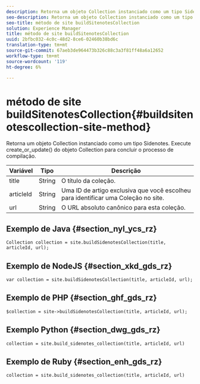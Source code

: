```yaml
---
description: Retorna um objeto Collection instanciado como um tipo Sidenotes. Execute create_or_update() do objeto Collection para concluir o processo de compilação.
seo-description: Retorna um objeto Collection instanciado como um tipo Sidenotes. Execute create_or_update() do objeto Collection para concluir o processo de compilação.
seo-title: método de site buildSitenotesCollection
solution: Experience Manager
title: método de site buildSitenotesCollection
uuid: 2bfbc032-4c0c-48d2-8ce6-02460b38bd6c
translation-type: tm+mt
source-git-commit: 67aeb3de964473b326c88c3a3f81ff48a6a12652
workflow-type: tm+mt
source-wordcount: '119'
ht-degree: 6%

---
```



# método de site buildSitenotesCollection{#buildsitenotescollection-site-method}

Retorna um objeto Collection instanciado como um tipo Sidenotes. Execute create_or_update() do objeto Collection para concluir o processo de compilação.

| Variável | Tipo | Descrição |
|--- |--- |--- |
| title | String   | O título da coleção. |
| articleId | String   | Uma ID de artigo exclusiva que você escolheu para identificar uma Coleção no site. |
| url | String | O URL absoluto canônico para esta coleção. |

## Exemplo de Java {#section_nyl_ycs_rz}

```
Collection collection = site.buildSidenotesCollection(title, articleId, url); 
```

## Exemplo de NodeJS {#section_xkd_gds_rz}

```
var collection = site.buildSidenotesCollection(title, articleId, url); 
```

## Exemplo de PHP {#section_ghf_gds_rz}

```
$collection = site->buildSidenotesCollection(title, articleId, url); 
```

## Exemplo Python {#section_dwg_gds_rz}

```
collection = site.build_sidenotes_collection(title, articleId, url) 
```

## Exemplo de Ruby {#section_enh_gds_rz}

```
collection = site.build_sidenotes_collection(title, articleId, url) 
```
